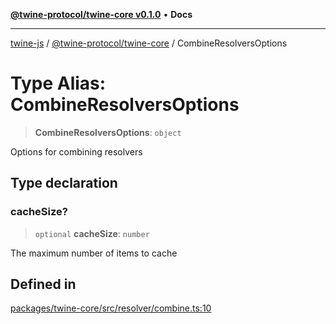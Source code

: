 [**@twine-protocol/twine-core v0.1.0**](../index.md) • **Docs**

***

[twine-js](../../../index.md) / [@twine-protocol/twine-core](../index.md) / CombineResolversOptions

# Type Alias: CombineResolversOptions

> **CombineResolversOptions**: `object`

Options for combining resolvers

## Type declaration

### cacheSize?

> `optional` **cacheSize**: `number`

The maximum number of items to cache

## Defined in

[packages/twine-core/src/resolver/combine.ts:10](https://github.com/twine-protocol/twine-js/blob/fb5041c7a2da4a796f653066248604ca1c5dccc6/packages/twine-core/src/resolver/combine.ts#L10)

